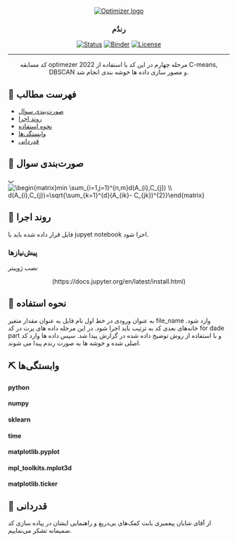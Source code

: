 <p align="center">
  <a href="" rel="noopener">
 <img src="http://optimizer.math.sharif.edu/wp-content/uploads/2021/02/optimizer.png" alt="Optimizer logo"></a>
</p>
<h3 align="center">رندُم</h3>

<div align="center">

  [![Status](https://img.shields.io/badge/status-active-success.svg)]() 
  [![Binder](https://mybinder.org/badge_logo.svg)](https://mybinder.org/v2/gh/mtefagh/demos/HEAD)
  [![License](https://img.shields.io/badge/license-GPL-blue.svg)](https://github.com/mtefagh/demos/blob/master/LICENSE)

</div>

---

<p align="center"> کد مسابقه optimezer 2022 مرحله چهارم
در این کد با استفاده از C-means, DBSCAN و مصور سازی داده ها خوشه بندی انجام شد.
    <br> 
</p>

## 📝 فهرست مطالب
- [صورت‌بندی سوال](#problem_statement)
- [روند اجرا](#getting_started)
- [نحوه استفاده](#usage)
- [وابستگی‌ها](#tech_stack)
- [قدردانی](#acknowledgments)


## 🧐 صورت‌بندی سوال <a name = "problem_statement"></a>
پ<img src="https://latex.codecogs.com/svg.image?\begin{matrix}min&space;\sum_{i=1,j=1}^{n,m}d(A_{i},C_{j})&space;\\&space;d(A_{i},C_{j})=\sqrt{\sum_{k=1}^{d}(A_{ik}-&space;C_{jk})^{2}}\end{matrix}" title="\begin{matrix}min \sum_{i=1,j=1}^{n,m}d(A_{i},C_{j}) \\ d(A_{i},C_{j})=\sqrt{\sum_{k=1}^{d}(A_{ik}- C_{jk})^{2}}\end{matrix}" />





## 🏁 روند اجرا <a name = "getting_started"></a>
فایل قرار داده شده باید با jupyet notebook احرا شود.

### پیش‌نیازها
نصب ژوپیتر
<div align="center">
(https://docs.jupyter.org/en/latest/install.html)
</div>

## 🎈 نحوه استفاده <a name="usage"></a>
به عنوان ورودی در خط اول نام فایل به عنوان مقدار متغیر file_name وارد شود. خانه‌های بعدی کد به ترتیب باید اجرا شود.
در این مرحله داده های پرت در کد for dade part  و با استفاده از روش توضیخ داده شده در گزارش پیدا شد.
سپس داده ها وارد کد اصلی شده و خوشه ها به صورت رندم پیدا می شوند.

## ⛏️ وابستگی‌ها <a name = "tech_stack"></a>
#### python
#### numpy
#### sklearn
#### time
#### matplotlib.pyplot
#### mpl_toolkits.mplot3d
#### matplotlib.ticker 

## 🎉 قدردانی <a name = "acknowledgments"></a>
از آقای شایان پیغمبری بابت کمک‌های بی‌دریغ و راهنمایی ایشان در پیاده سازی کد صمیمانه تشکر می‌نماییم.
